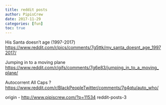 ```yaml
---
title: reddit posts
author: PipisCrew
date: 2017-11-29
categories: [fun]
toc: true
---
```


His Santa doesn’t age (1997-2017)
https://www.reddit.com/r/pics/comments/7g5ttk/my_santa_doesnt_age_19972017/

Jumping in to a moving plane
https://www.reddit.com/r/gifs/comments/7g6e83/jumping_in_to_a_moving_plane/

Autocorrent All Caps ?
https://www.reddit.com/r/BlackPeopleTwitter/comments/7g4qtu/auto_who/

origin - http://www.pipiscrew.com/?p=11534 reddit-posts-3